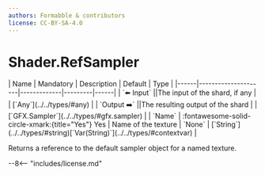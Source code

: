 ```yaml
---
authors: Formabble & contributors
license: CC-BY-SA-4.0
---
```



# Shader.RefSampler

<div class="sh-parameters" markdown="1">
| Name | Mandatory | Description | Default | Type |
|------|---------------------|-------------|---------|------|
| `⬅️ Input` ||The input of the shard, if any | | [`Any`](../../types/#any) |
| `Output ➡️` ||The resulting output of the shard | | [`GFX.Sampler`](../../types/#gfx.sampler) |
| `Name` | :fontawesome-solid-circle-xmark:{title="Yes"} Yes  | Name of the texture | `None` | [`String`](../../types/#string)[`Var(String)`](../../types/#contextvar) |

</div>

Returns a reference to the default sampler object for a named texture.

--8<-- "includes/license.md"

